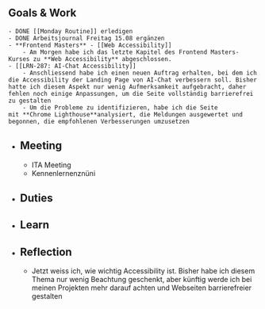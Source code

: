## Goals & Work
	- DONE [[Monday Routine]] erledigen
	- DONE Arbeitsjournal Freitag 15.08 ergänzen
	- **Frontend Masters** - [[Web Accessibility]]
		- Am Morgen habe ich das letzte Kapitel des Frontend Masters-Kurses zu **Web Accessibility** abgeschlossen.
	- [[LRN-287: AI-Chat Accessibility]]
		- Anschliessend habe ich einen neuen Auftrag erhalten, bei dem ich die Accessibility der Landing Page von AI-Chat verbessern soll. Bisher hatte ich diesem Aspekt nur wenig Aufmerksamkeit aufgebracht, daher fehlen noch einige Anpassungen, um die Seite vollständig barrierefrei zu gestalten
		- Um die Probleme zu identifizieren, habe ich die Seite mit **Chrome Lighthouse**analysiert, die Meldungen ausgewertet und begonnen, die empfohlenen Verbesserungen umzusetzen
- ## Meeting
	- ITA Meeting
	- Kennenlernenznüni
- ## Duties
- ## Learn
- ## Reflection
	- Jetzt weiss ich, wie wichtig Accessibility ist. Bisher habe ich diesem Thema nur wenig Beachtung geschenkt, aber künftig werde ich bei meinen Projekten mehr darauf achten und Webseiten barrierefreier gestalten